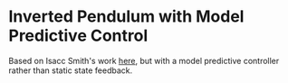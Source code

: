 # Inverted Pendulum with Model Predictive Control

Based on Isacc Smith's work [here](https://github.com/smith-isaac/Inverted_Pendulum), but with a model predictive controller rather than static state feedback.